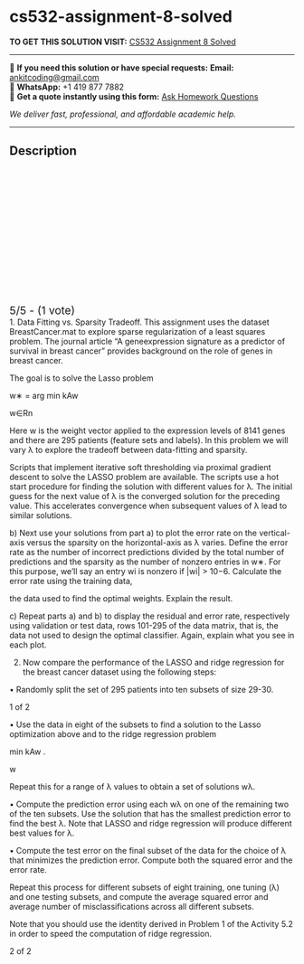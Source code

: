 # cs532-assignment-8-solved
**TO GET THIS SOLUTION VISIT:** [CS532 Assignment 8 Solved](https://www.ankitcodinghub.com/product/cs532-cs-ece-me532-assignment-8-solved/)


---

📩 **If you need this solution or have special requests:** **Email:** ankitcoding@gmail.com  
📱 **WhatsApp:** +1 419 877 7882  
📄 **Get a quote instantly using this form:** [Ask Homework Questions](https://www.ankitcodinghub.com/services/ask-homework-questions/)

*We deliver fast, professional, and affordable academic help.*

---

<h2>Description</h2>



<div class="kk-star-ratings kksr-auto kksr-align-center kksr-valign-top" data-payload="{&quot;align&quot;:&quot;center&quot;,&quot;id&quot;:&quot;121509&quot;,&quot;slug&quot;:&quot;default&quot;,&quot;valign&quot;:&quot;top&quot;,&quot;ignore&quot;:&quot;&quot;,&quot;reference&quot;:&quot;auto&quot;,&quot;class&quot;:&quot;&quot;,&quot;count&quot;:&quot;1&quot;,&quot;legendonly&quot;:&quot;&quot;,&quot;readonly&quot;:&quot;&quot;,&quot;score&quot;:&quot;5&quot;,&quot;starsonly&quot;:&quot;&quot;,&quot;best&quot;:&quot;5&quot;,&quot;gap&quot;:&quot;4&quot;,&quot;greet&quot;:&quot;Rate this product&quot;,&quot;legend&quot;:&quot;5\/5 - (1 vote)&quot;,&quot;size&quot;:&quot;24&quot;,&quot;title&quot;:&quot;CS532  Assignment 8 Solved&quot;,&quot;width&quot;:&quot;138&quot;,&quot;_legend&quot;:&quot;{score}\/{best} - ({count} {votes})&quot;,&quot;font_factor&quot;:&quot;1.25&quot;}">

<div class="kksr-stars">

<div class="kksr-stars-inactive">
            <div class="kksr-star" data-star="1" style="padding-right: 4px">


<div class="kksr-icon" style="width: 24px; height: 24px;"></div>
        </div>
            <div class="kksr-star" data-star="2" style="padding-right: 4px">


<div class="kksr-icon" style="width: 24px; height: 24px;"></div>
        </div>
            <div class="kksr-star" data-star="3" style="padding-right: 4px">


<div class="kksr-icon" style="width: 24px; height: 24px;"></div>
        </div>
            <div class="kksr-star" data-star="4" style="padding-right: 4px">


<div class="kksr-icon" style="width: 24px; height: 24px;"></div>
        </div>
            <div class="kksr-star" data-star="5" style="padding-right: 4px">


<div class="kksr-icon" style="width: 24px; height: 24px;"></div>
        </div>
    </div>

<div class="kksr-stars-active" style="width: 138px;">
            <div class="kksr-star" style="padding-right: 4px">


<div class="kksr-icon" style="width: 24px; height: 24px;"></div>
        </div>
            <div class="kksr-star" style="padding-right: 4px">


<div class="kksr-icon" style="width: 24px; height: 24px;"></div>
        </div>
            <div class="kksr-star" style="padding-right: 4px">


<div class="kksr-icon" style="width: 24px; height: 24px;"></div>
        </div>
            <div class="kksr-star" style="padding-right: 4px">


<div class="kksr-icon" style="width: 24px; height: 24px;"></div>
        </div>
            <div class="kksr-star" style="padding-right: 4px">


<div class="kksr-icon" style="width: 24px; height: 24px;"></div>
        </div>
    </div>
</div>


<div class="kksr-legend" style="font-size: 19.2px;">
            5/5 - (1 vote)    </div>
    </div>
1. Data Fitting vs. Sparsity Tradeoff. This assignment uses the dataset BreastCancer.mat to explore sparse regularization of a least squares problem. The journal article “A geneexpression signature as a predictor of survival in breast cancer” provides background on the role of genes in breast cancer.

The goal is to solve the Lasso problem

w∗ = arg min kAw

w∈Rn

Here w is the weight vector applied to the expression levels of 8141 genes and there are 295 patients (feature sets and labels). In this problem we will vary λ to explore the tradeoff between data-fitting and sparsity.

Scripts that implement iterative soft thresholding via proximal gradient descent to solve the LASSO problem are available. The scripts use a hot start procedure for finding the solution with different values for λ. The initial guess for the next value of λ is the converged solution for the preceding value. This accelerates convergence when subsequent values of λ lead to similar solutions.

b) Next use your solutions from part a) to plot the error rate on the vertical-axis versus the sparsity on the horizontal-axis as λ varies. Define the error rate as the number of incorrect predictions divided by the total number of predictions and the sparsity as the number of nonzero entries in w∗. For this purpose, we’ll say an entry wi is nonzero if |wi| &gt; 10−6. Calculate the error rate using the training data,

the data used to find the optimal weights. Explain the result.

c) Repeat parts a) and b) to display the residual and error rate, respectively using validation or test data, rows 101-295 of the data matrix, that is, the data not used to design the optimal classifier. Again, explain what you see in each plot.

2. Now compare the performance of the LASSO and ridge regression for the breast cancer dataset using the following steps:

• Randomly split the set of 295 patients into ten subsets of size 29-30.

1 of 2

• Use the data in eight of the subsets to find a solution to the Lasso optimization above and to the ridge regression problem

min kAw .

w

Repeat this for a range of λ values to obtain a set of solutions wλ.

• Compute the prediction error using each wλ on one of the remaining two of the ten subsets. Use the solution that has the smallest prediction error to find the best λ. Note that LASSO and ridge regression will produce different best values for λ.

• Compute the test error on the final subset of the data for the choice of λ that minimizes the prediction error. Compute both the squared error and the error rate.

Repeat this process for different subsets of eight training, one tuning (λ) and one testing subsets, and compute the average squared error and average number of misclassifications across all different subsets.

Note that you should use the identity derived in Problem 1 of the Activity 5.2 in order to speed the computation of ridge regression.

2 of 2
